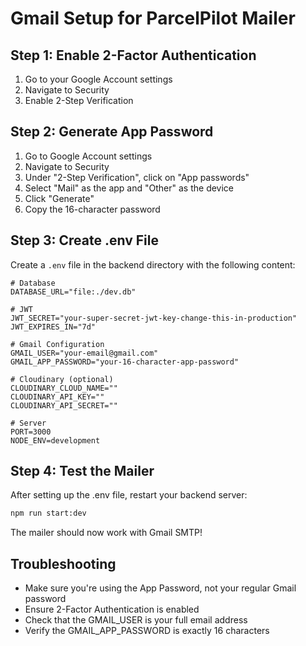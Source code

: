 # Gmail Setup for ParcelPilot Mailer

## Step 1: Enable 2-Factor Authentication

1. Go to your Google Account settings
2. Navigate to Security
3. Enable 2-Step Verification

## Step 2: Generate App Password

1. Go to Google Account settings
2. Navigate to Security
3. Under "2-Step Verification", click on "App passwords"
4. Select "Mail" as the app and "Other" as the device
5. Click "Generate"
6. Copy the 16-character password

## Step 3: Create .env File

Create a `.env` file in the backend directory with the following content:

```env
# Database
DATABASE_URL="file:./dev.db"

# JWT
JWT_SECRET="your-super-secret-jwt-key-change-this-in-production"
JWT_EXPIRES_IN="7d"

# Gmail Configuration
GMAIL_USER="your-email@gmail.com"
GMAIL_APP_PASSWORD="your-16-character-app-password"

# Cloudinary (optional)
CLOUDINARY_CLOUD_NAME=""
CLOUDINARY_API_KEY=""
CLOUDINARY_API_SECRET=""

# Server
PORT=3000
NODE_ENV=development
```

## Step 4: Test the Mailer

After setting up the .env file, restart your backend server:

```bash
npm run start:dev
```

The mailer should now work with Gmail SMTP!

## Troubleshooting

- Make sure you're using the App Password, not your regular Gmail password
- Ensure 2-Factor Authentication is enabled
- Check that the GMAIL_USER is your full email address
- Verify the GMAIL_APP_PASSWORD is exactly 16 characters
